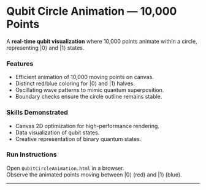 # Qubit Circle Animation — 10,000 Points

A **real-time qubit visualization** where 10,000 points animate within a circle, representing |0⟩ and |1⟩ states.

### Features
- Efficient animation of 10,000 moving points on canvas.
- Distinct red/blue coloring for |0⟩ and |1⟩ halves.
- Oscillating wave patterns to mimic quantum superposition.
- Boundary checks ensure the circle outline remains stable.

### Skills Demonstrated
- Canvas 2D optimization for high-performance rendering.
- Data visualization of qubit states.
- Creative representation of binary quantum states.

### Run Instructions
Open `QubitCircleAnimation.html` in a browser.  
Observe the animated points moving between |0⟩ (red) and |1⟩ (blue).

---
